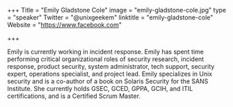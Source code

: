 +++
Title = "Emily Gladstone Cole"
image = "emily-gladstone-cole.jpg"
type = "speaker"
Twitter = "@unixgeekem"
linktitle = "emily-gladstone-cole"
Website = "https://www.facebook.com"

+++

Emily is currently working in incident response. Emily has spent time performing critical organizational roles of security research, incident response, product security, system administrator, tech support, security expert, operations specialist, and project lead. Emily specializes in Unix security and is a co-author of a book on Solaris Security for the SANS Institute. She currently holds GSEC, GCED, GPPA, GCIH, and ITIL certifications, and is a Certified Scrum Master.
